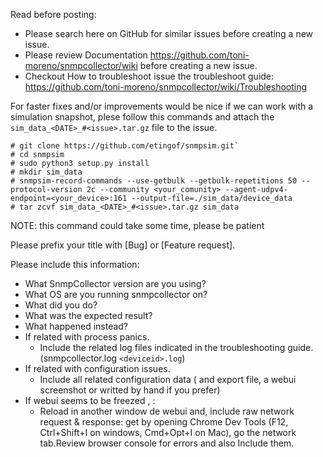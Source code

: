 Read before posting:

- Please search here on GitHub for similar issues before creating a new issue.
- Please review Documentation https://github.com/toni-moreno/snmpcollector/wiki before creating a new issue.
- Checkout How to troubleshoot issue the troubleshoot guide: https://github.com/toni-moreno/snmpcollector/wiki/Troubleshooting

For faster fixes and/or improvements would be nice if we can work with a simulation snapshot, plese follow this commands and attach the `sim_data_<DATE>_#<issue>.tar.gz` file to the issue.

```
# git clone https://github.com/etingof/snmpsim.git`
# cd snmpsim
# sudo python3 setup.py install
# mkdir sim_data
# snmpsim-record-commands --use-getbulk --getbulk-repetitions 50 --protocol-version 2c --community <your_comunity> --agent-udpv4-endpoint=<your_device>:161 --output-file=./sim_data/device_data
# tar zcvf sim_data_<DATE>_#<issue>.tar.gz sim_data
```
NOTE: this command could take some time, please be patient

Please prefix your title with [Bug] or [Feature request].

Please include this information:
- What SnmpCollector version are you using?
- What OS are you running snmpcollector on?
- What did you do?
- What was the expected result?
- What happened instead?
- If related with process panics.
  - Include the related log files indicated in the troubleshooting guide.(snmpcollector.log `<deviceid>.log`)
- If related with configuration issues.
  - Include all  related configuration data ( and export file, a webui screenshot or writted by hand if you prefer)
- If webui seems to be freezed , :
  - Reload in another window de webui and, include raw network request & response: get by opening Chrome Dev Tools (F12, Ctrl+Shift+I on windows, Cmd+Opt+I on Mac), go the network tab.Review browser console for errors and also Include them.
